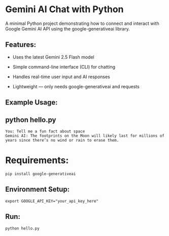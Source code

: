 # Gemini AI Chat with Python

A minimal Python project demonstrating how to connect and interact with Google Gemini AI API using the google-generativeai library.

## Features:

- Uses the latest Gemini 2.5 Flash model

- Simple command-line interface (CLI) for chatting

- Handles real-time user input and AI responses

- Lightweight — only needs google-generativeai and requests

 ## Example Usage:

## python hello.py

```
You: Tell me a fun fact about space
Gemini AI: The footprints on the Moon will likely last for millions of years since there’s no wind or rain to erase them.
```


# Requirements:

```
pip install google-generativeai
```


## Environment Setup:

``
export GOOGLE_API_KEY="your_api_key_here"
``


## Run:

```
python hello.py
```
